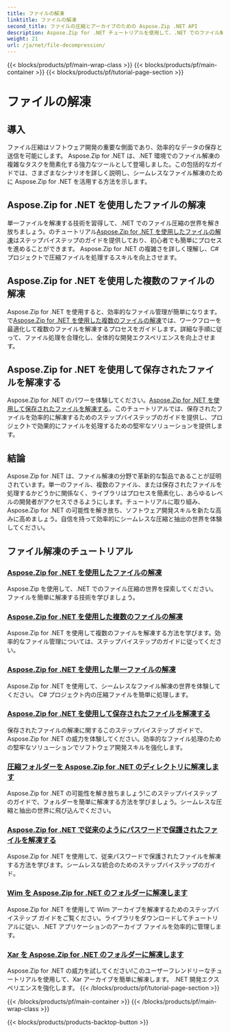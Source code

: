 ```yaml
---
title: ファイルの解凍
linktitle: ファイルの解凍
second_title: ファイルの圧縮とアーカイブのための Aspose.Zip .NET API
description: Aspose.Zip for .NET チュートリアルを使用して、.NET でのファイル解凍を簡単にマスターします。ステップバイステップのガイドで、圧縮ファイルを効率的に処理する方法を学びましょう。
weight: 21
url: /ja/net/file-decompression/
---
```


{{< blocks/products/pf/main-wrap-class >}}
{{< blocks/products/pf/main-container >}}
{{< blocks/products/pf/tutorial-page-section >}}

# ファイルの解凍



## 導入

ファイル圧縮はソフトウェア開発の重要な側面であり、効率的なデータの保存と送信を可能にします。 Aspose.Zip for .NET は、.NET 環境でのファイル解凍の複雑なタスクを簡素化する強力なツールとして登場しました。この包括的なガイドでは、さまざまなシナリオを詳しく説明し、シームレスなファイル解凍のために Aspose.Zip for .NET を活用する方法を示します。

## Aspose.Zip for .NET を使用したファイルの解凍

単一ファイルを解凍する技術を習得して、.NET でのファイル圧縮の世界を解き放ちましょう。のチュートリアル[Aspose.Zip for .NET を使用したファイルの解凍](./decompress-file/)はステップバイステップのガイドを提供しており、初心者でも簡単にプロセスを進めることができます。 Aspose.Zip for .NET の複雑さを詳しく理解し、C# プロジェクトで圧縮ファイルを処理するスキルを向上させます。

## Aspose.Zip for .NET を使用した複数のファイルの解凍

Aspose.Zip for .NET を使用すると、効率的なファイル管理が簡単になります。で[Aspose.Zip for .NET を使用した複数のファイルの解凍](./decompress-multiple-files/)では、ワークフローを最適化して複数のファイルを解凍するプロセスをガイドします。詳細な手順に従って、ファイル処理を合理化し、全体的な開発エクスペリエンスを向上させます。

## Aspose.Zip for .NET を使用して保存されたファイルを解凍する

Aspose.Zip for .NET のパワーを体験してください。[Aspose.Zip for .NET を使用して保存されたファイルを解凍する](./decompress-stored-file/)。このチュートリアルでは、保存されたファイルを効率的に解凍するためのステップバイステップのガイドを提供し、プロジェクトで効果的にファイルを処理するための堅牢なソリューションを提供します。

## 結論

Aspose.Zip for .NET は、ファイル解凍の分野で革新的な製品であることが証明されています。単一のファイル、複数のファイル、または保存されたファイルを処理するかどうかに関係なく、ライブラリはプロセスを簡素化し、あらゆるレベルの開発者がアクセスできるようにします。チュートリアルに取り組み、Aspose.Zip for .NET の可能性を解き放ち、ソフトウェア開発スキルを新たな高みに高めましょう。自信を持って効率的にシームレスな圧縮と抽出の世界を体験してください。
## ファイル解凍のチュートリアル
### [Aspose.Zip for .NET を使用したファイルの解凍](./decompress-file/)
Aspose.Zip を使用して、.NET でのファイル圧縮の世界を探索してください。ファイルを簡単に解凍する技術を学びましょう。
### [Aspose.Zip for .NET を使用した複数のファイルの解凍](./decompress-multiple-files/)
Aspose.Zip for .NET を使用して複数のファイルを解凍する方法を学びます。効率的なファイル管理については、ステップバイステップのガイドに従ってください。
### [Aspose.Zip for .NET を使用した単一ファイルの解凍](./decompress-single-file/)
Aspose.Zip for .NET を使用して、シームレスなファイル解凍の世界を体験してください。 C# プロジェクト内の圧縮ファイルを簡単に処理します。
### [Aspose.Zip for .NET を使用して保存されたファイルを解凍する](./decompress-stored-file/)
保存されたファイルの解凍に関するこのステップバイステップ ガイドで、Aspose.Zip for .NET の威力を体験してください。効率的なファイル処理のための堅牢なソリューションでソフトウェア開発スキルを強化します。
### [圧縮フォルダーを Aspose.Zip for .NET のディレクトリに解凍します](./decompress-compressed-folder-directory/)
Aspose.Zip for .NET の可能性を解き放ちましょう!このステップバイステップのガイドで、フォルダーを簡単に解凍する方法を学びましょう。シームレスな圧縮と抽出の世界に飛び込んでください。
### [Aspose.Zip for .NET で従来のようにパスワードで保護されたファイルを解凍する](./decompress-traditionally-password-protected-file/)
Aspose.Zip for .NET を使用して、従来パスワードで保護されたファイルを解凍する方法を学びます。シームレスな統合のためのステップバイステップのガイド。
### [Wim を Aspose.Zip for .NET のフォルダーに解凍します](./decompress-wim-folder/)
Aspose.Zip for .NET を使用して Wim アーカイブを解凍するためのステップバイステップ ガイドをご覧ください。ライブラリをダウンロードしてチュートリアルに従い、.NET アプリケーションのアーカイブ ファイルを効率的に管理します。
### [Xar を Aspose.Zip for .NET のフォルダーに解凍します](./decompress-xar-folder/)
Aspose.Zip for .NET の威力を試してください!このユーザーフレンドリーなチュートリアルを使用して、Xar アーカイブを簡単に解凍します。 .NET 開発エクスペリエンスを強化します。
{{< /blocks/products/pf/tutorial-page-section >}}

{{< /blocks/products/pf/main-container >}}
{{< /blocks/products/pf/main-wrap-class >}}

{{< blocks/products/products-backtop-button >}}
